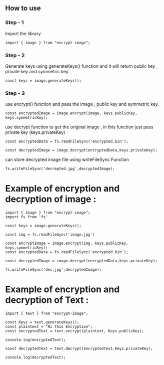 ## How to use


### Step - 1

Import the library
````
import { image } from "encrypt-image";
````
### Step - 2

Generate keys using generateKeys() function and it will return public key , private key and symmetric key.

````
const keys = image.generateKeys();
````

### Step - 3

use encrypt() function and pass the image , public key and symmetric key.

````
const encryptedImage = image.encrypt(image, keys.publicKey, keys.symmetricKey);
````

use decrypt function to get the original image , in this function just pass private key (keys.privateKey)

````
const encryptedData = fs.readFileSync('encrypted.bin');

const decryptedImage = image.decrypt(encryptedData,keys.privateKey);
````



can store decrypted image file using writeFileSync Function
````
fs.writeFileSync('decrepted.jpg',decryptedImage);
````

# Example of encryption and decryption of image :

```
import { image } from "encrypt-image";
import fs from 'fs'

const keys = image.generateKeys();

const img = fs.readFileSync('image.jpg')

const encryptImage = image.encrypt(img, keys.publicKey, keys.symmetricKey);
const encryptedData = fs.readFileSync('encrypted.bin');

const decryptedImage = image.decrypt(encryptedData,keys.privateKey);

fs.writeFileSync('dec.jpg',decryptedImage);
```

# Example of encryption and decryption of Text :
```
import { text } from "encrypt-image";

const Keys = text.generateKeys();
const plaintext = "Hi this Encryption";
const encryptedText = text.encrypt(plaintext, Keys.publicKey);

console.log(encryptedText);

const decryptedText = text.decrypt(encryptedText,Keys.privateKey);

console.log(decryptedText);
```
